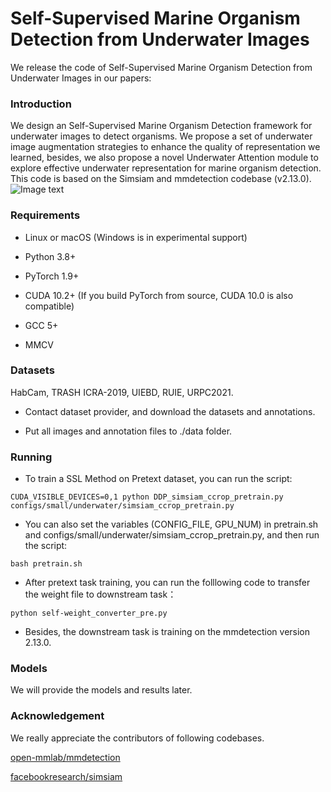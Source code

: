 # Self-Supervised Marine Organism Detection from Underwater Images
We release the code of Self-Supervised Marine Organism Detection from Underwater Images in our papers:
### Introduction
We design an Self-Supervised Marine Organism Detection framework for underwater images to detect organisms. We propose a set of underwater image augmentation strategies to enhance the quality of representation we learned, besides, we also propose a novel Underwater Attention module to explore effective underwater representation for marine organism detection. This code is based on the Simsiam and mmdetection codebase (v2.13.0).
![Image text](https://github.com/lenka844/SSLMarineOrgnismDET/blob/main/fig.png)
### Requirements
+ Linux or macOS (Windows is in experimental support)

- Python 3.8+

- PyTorch 1.9+

- CUDA 10.2+ (If you build PyTorch from source, CUDA 10.0 is also compatible)

- GCC 5+

- MMCV

### Datasets
HabCam, TRASH ICRA-2019, UIEBD, RUIE, URPC2021.
- Contact dataset provider, and download the datasets and annotations.

- Put all images and annotation files to ./data folder.

### Running
- To train a SSL Method on Pretext dataset, you can run the script:
```
CUDA_VISIBLE_DEVICES=0,1 python DDP_simsiam_ccrop_pretrain.py configs/small/underwater/simsiam_ccrop_pretrain.py
```
- You can also set the variables (CONFIG_FILE, GPU_NUM) in pretrain.sh and configs/small/underwater/simsiam_ccrop_pretrain.py, and then run the script:
```
bash pretrain.sh
```
- After pretext task training, you can run the folllowing code to transfer the weight file to downstream task：
```
python self-weight_converter_pre.py
```
- Besides, the downstream task is training on the mmdetection version 2.13.0.
### Models
We will provide the models and results later.
### Acknowledgement
We really appreciate the contributors of following codebases.

[open-mmlab/mmdetection](https://github.com/open-mmlab/mmdetection)

[facebookresearch/simsiam](https://github.com/facebookresearch/simsiam)
